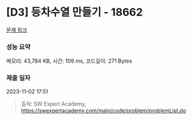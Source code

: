 # [D3] 등차수열 만들기 - 18662 

[문제 링크](https://swexpertacademy.com/main/code/problem/problemDetail.do?contestProbId=AYo-e9EKmGoDFAQI) 

### 성능 요약

메모리: 43,784 KB, 시간: 109 ms, 코드길이: 271 Bytes

### 제출 일자

2023-11-02 17:51



> 출처: SW Expert Academy, https://swexpertacademy.com/main/code/problem/problemList.do